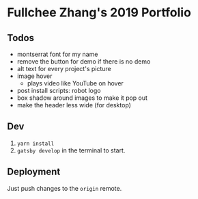# Fullchee Zhang's 2019 Portfolio

## Todos

- montserrat font for my name
- remove the button for demo if there is no demo
- alt text for every project's picture
- image hover
  - plays video like YouTube on hover
- post install scripts: robot logo
- box shadow around images to make it pop out
- make the header less wide (for desktop)

## Dev

1. `yarn install`
2. `gatsby develop` in the terminal to start.

## Deployment

Just push changes to the `origin` remote.
